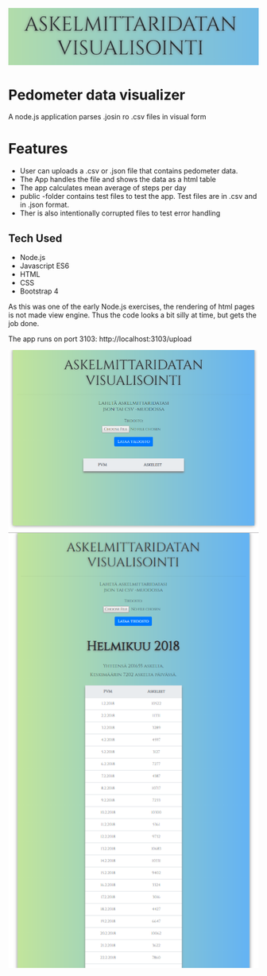 ![](public/images/Screenshot1.png)

# Pedometer data visualizer 

A node.js application parses .josin ro .csv files in visual form

# Features

* User can uploads a .csv or .json file that contains pedometer data.
* The App handles the file and shows the data as a html table
* The app calculates mean average of steps per day
* public -folder contains test files to test the app. Test files are in .csv and in .json format.
* Ther is also intentionally corrupted files to test error handling

## Tech Used

* Node.js
* Javascript ES6
* HTML
* CSS
* Bootstrap 4

As this was one of the early Node.js exercises, the rendering of html pages is not made view engine. Thus the code looks a bit silly at time, but gets the job done.

The app runs on port 3103: http://localhost:3103/upload


![](public/images/Screenshot2.png)
![](public/images/Screenshot3.png)
